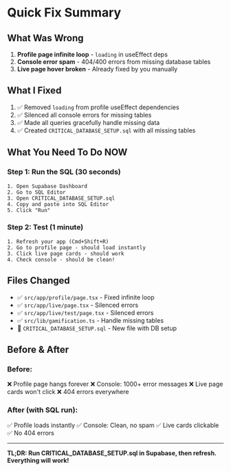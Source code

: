 # Quick Fix Summary

## What Was Wrong
1. **Profile page infinite loop** - `loading` in useEffect deps
2. **Console error spam** - 404/400 errors from missing database tables
3. **Live page hover broken** - Already fixed by you manually

## What I Fixed
1. ✅ Removed `loading` from profile useEffect dependencies
2. ✅ Silenced all console errors for missing tables
3. ✅ Made all queries gracefully handle missing data
4. ✅ Created `CRITICAL_DATABASE_SETUP.sql` with all missing tables

## What You Need To Do NOW

### Step 1: Run the SQL (30 seconds)
```
1. Open Supabase Dashboard
2. Go to SQL Editor
3. Open CRITICAL_DATABASE_SETUP.sql
4. Copy and paste into SQL Editor
5. Click "Run"
```

### Step 2: Test (1 minute)
```
1. Refresh your app (Cmd+Shift+R)
2. Go to profile page - should load instantly
3. Click live page cards - should work
4. Check console - should be clean!
```

## Files Changed
- ✅ `src/app/profile/page.tsx` - Fixed infinite loop
- ✅ `src/app/live/page.tsx` - Silenced errors
- ✅ `src/app/live/test/page.tsx` - Silenced errors
- ✅ `src/lib/gamification.ts` - Handle missing tables
- 📄 `CRITICAL_DATABASE_SETUP.sql` - New file with DB setup

## Before & After

### Before:
❌ Profile page hangs forever
❌ Console: 1000+ error messages
❌ Live page cards won't click
❌ 404 errors everywhere

### After (with SQL run):
✅ Profile loads instantly
✅ Console: Clean, no spam
✅ Live cards clickable
✅ No 404 errors

---

**TL;DR: Run CRITICAL_DATABASE_SETUP.sql in Supabase, then refresh. Everything will work!**
